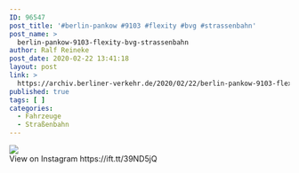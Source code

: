 ```yaml
---
ID: 96547
post_title: '#berlin-pankow #9103 #flexity #bvg #strassenbahn'
post_name: >
  berlin-pankow-9103-flexity-bvg-strassenbahn
author: Ralf Reineke
post_date: 2020-02-22 13:41:18
layout: post
link: >
  https://archiv.berliner-verkehr.de/2020/02/22/berlin-pankow-9103-flexity-bvg-strassenbahn/
published: true
tags: [ ]
categories:
  - Fahrzeuge
  - Straßenbahn
---
```

<div><img src='https://scontent.cdninstagram.com/v/t51.2885-15/sh0.08/e35/s640x640/81477056_191862565496246_3399110601384309779_n.jpg?_nc_ht=scontent.cdninstagram.com&_nc_ohc=8pTJUwaqzl8AX_BIbs0&oh=2194aa793d0d72d56c740cd9ed7ff004&oe=5E812E6B' style='max-width:600px;' /><br/><div>View on Instagram https://ift.tt/39ND5jQ</div></div>
